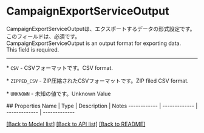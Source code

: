# CampaignExportServiceOutput

<div lang=\"ja\">CampaignExportServiceOutputは、エクスポートするデータの形式設定です。<br> このフィールドは、必須です。</div> <div lang=\"en\">CampaignExportServiceOutput is an output format for exporting data.<br> This field is required.</div> <hr> <p>* <code>CSV</code> - <span lang=\"ja\">CSVフォーマットです。</span><span lang=\"en\">CSV format.</span></p> <p>* <code>ZIPPED_CSV</code> - <span lang=\"ja\">ZIP圧縮されたCSVフォーマットです。</span><span lang=\"en\">ZIP filed CSV format.</span></p> <p>* <code>UNKNOWN</code> - <span lang=\"ja\">未知の値です。</span><span lang=\"en\">Unknown Value</span></p> 
## Properties
Name | Type | Description | Notes
------------ | ------------- | ------------- | -------------

[[Back to Model list]](../README.md#documentation-for-models) [[Back to API list]](../README.md#documentation-for-api-endpoints) [[Back to README]](../README.md)


